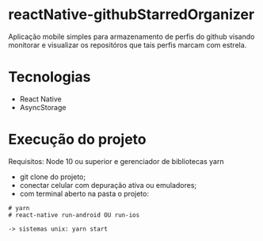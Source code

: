 # reactNative-githubStarredOrganizer

Aplicação mobile simples para armazenamento de perfis do github visando monitorar e visualizar os repositóros que tais perfis marcam com estrela.

# Tecnologias

- React Native
- AsyncStorage

# Execução do projeto

Requisitos: Node 10 ou superior e gerenciador de bibliotecas yarn

- git clone do projeto;
- conectar celular com depuração ativa ou emuladores;
- com terminal aberto na pasta o projeto:
```
# yarn
# react-native run-android OU run-ios

-> sistemas unix: yarn start
```
